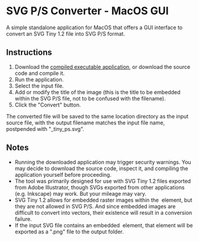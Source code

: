 # SVG P/S Converter - MacOS GUI

A simple standalone application for MacOS that offers a GUI interface to convert an SVG Tiny 1.2 file into SVG P/S format.

## Instructions

1. Download the [compiled executable application](https://github.com/authindicators/svg-ps-converters/blob/master/gui-win10/svgConverter_v0.1-exe.zip), or download the source code and compile it.
1. Run the application.
1. Select the input file.
1. Add or modify the title of the image (this is the title to be embedded within the SVG P/S file, not to be confused with the filename).
1. Click the "Convert" button.

The converted file will be saved to the same location directory as the input source file, with the output filename matches the input file name, postpended with "\_tiny_ps.svg".

## Notes

- Running the downloaded application may trigger security warnings. You may decide to download the source code, inspect it, and compiling the application yourself before proceeding.
- The tool was primarily designed for use with SVG Tiny 1.2 files exported from Adobe Illustrator, though SVGs exported from other applications (e.g. Inkscape) may work.  But your mileage may vary.
- SVG Tiny 1.2 allows for embedded raster images within the <image> element, but they are not allowed in SVG P/S.  And since embedded images are difficult to convert into vectors, their existence will result in a conversion failure.
- If the input SVG file contains an embedded <image> element, that element will be exported as a ".png" file to the output folder.
